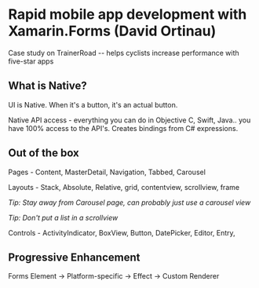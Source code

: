# Rapid mobile app development with Xamarin.Forms (David Ortinau)

Case study on TrainerRoad -- helps cyclists increase performance with five-star apps

## What is Native?

UI is Native. When it's a button, it's an actual button.

Native API access - everything you can do in Objective C, Swift, Java.. you have 100% access to the API's. Creates bindings from C# expressions.

## Out of the box

Pages - Content, MasterDetail, Navigation, Tabbed, Carousel

Layouts - Stack, Absolute, Relative, grid, contentview, scrollview, frame

*Tip: Stay away from Carousel page, can probably just use a carousel view*

*Tip: Don't put a list in a scrollview*

Controls - ActivityIndicator, BoxView, Button, DatePicker, Editor, Entry, 

## Progressive Enhancement

Forms Element -> Platform-specific -> Effect -> Custom Renderer





